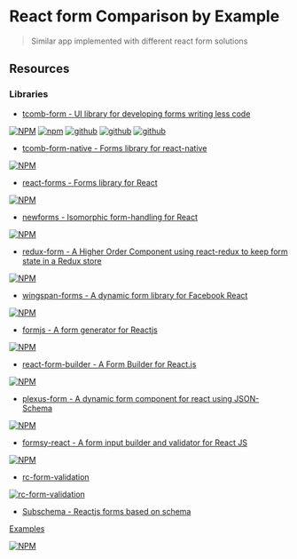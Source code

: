 # React form Comparison by Example
> Similar app implemented with different react form solutions

## Resources

### Libraries

* [tcomb-form - UI library for developing forms writing less code](https://github.com/gcanti/tcomb-form)

[![NPM](https://nodei.co/npm/tcomb-form.png?downloads=true&stars=true)](https://nodei.co/npm/tcomb-form/)
[![npm](https://img.shields.io/npm/dm/tcomb-form.svg?style=flat-square)](https://github.com/gcanti/tcomb-form)
[![github](https://img.shields.io/github/issues/gcanti/tcomb-form.svg?style=flat-square)](https://github.com/gcanti/tcomb-form)
[![github](https://img.shields.io/github/stars/gcanti/tcomb-form.svg?style=flat-square)](https://github.com/gcanti/tcomb-form)
[![github](https://img.shields.io/github/forks/gcanti/tcomb-form.svg?style=flat-square)](https://github.com/gcanti/tcomb-form)

* [tcomb-form-native - Forms library for react-native](https://github.com/gcanti/tcomb-form-native)

[![NPM](https://nodei.co/npm/tcomb-form-native.png?downloads=true&stars=true)](https://nodei.co/npm/tcomb-form-native/)

* [react-forms - Forms library for React](https://github.com/prometheusresearch/react-forms)

[![NPM](https://nodei.co/npm/react-forms.png?downloads=true&stars=true)](https://nodei.co/npm/react-forms/)

* [newforms - Isomorphic form-handling for React](https://github.com/insin/newforms)

[![NPM](https://nodei.co/npm/newforms.png?downloads=true&stars=true)](https://nodei.co/npm/newforms/)

* [redux-form - A Higher Order Component using react-redux to keep form state in a Redux store](https://github.com/erikras/redux-form)

[![NPM](https://nodei.co/npm/redux-form.png?downloads=true&stars=true)](https://nodei.co/npm/redux-form/)

* [wingspan-forms - A dynamic form library for Facebook React](https://github.com/wingspan/wingspan-forms)

[![NPM](https://nodei.co/npm/wingspan-forms.png?downloads=true&stars=true)](https://nodei.co/npm/wingspan-forms)

* [formjs - A form generator for Reactjs](https://github.com/zackify/formjs)

[![NPM](https://nodei.co/npm/formjs.png?downloads=true&stars=true)](https://nodei.co/npm/formjs/)

* [react-form-builder - A Form Builder for React.js](https://github.com/quri/react-form-builder)

[![NPM](https://nodei.co/npm/react-form-builder.png?downloads=true&stars=true)](https://nodei.co/npm/react-form-builder/)

* [plexus-form - A dynamic form component for react using JSON-Schema](https://github.com/AppliedMathematicsANU/plexus-form)

[![NPM](https://nodei.co/npm/plexus-form.png?downloads=true&stars=true)](https://nodei.co/npm/plexus-form/)

* [formsy-react - A form input builder and validator for React JS](https://github.com/christianalfoni/formsy-react)

[![NPM](https://nodei.co/npm/formsy-react.png?downloads=true&stars=true)](https://nodei.co/npm/formsy-react/)

* [rc-form-validation](https://github.com/react-component/form-validation)

[![rc-form-validation](https://nodei.co/npm/rc-form-validation.png?downloads=true)](https://npmjs.org/package/rc-form-validation)

* [Subschema - Reactjs forms based on schema](https://github.com/jspears/subschema)

[Examples](http://jspears.github.io/subschema)

[![NPM](https://nodei.co/npm/subschema.png?downloads=true&stars=true)](https://nodei.co/npm/subschema/)

